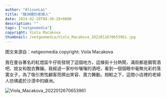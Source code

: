 ```yaml
---
author: "AlisonLai"
title: "綠洲裡的老婦人"
date: 2024-02-20T08:30:29+0800
description: ""
tags: ["natgeomedia"]
copyright: Viola Macakova
thumbnail: /netgeomedia/Viola_Macakova_2022012670653961.jpg
---
```

图文来源自：netgeomedia  copyright: Viola Macakova

我在曼谷著名的紅燈區牛仔街發現了這個地方。這條街十分熱鬧，滿街都是鋼管酒吧、妓女和脫衣舞孃。我經過一家吵吵嚷嚷的酒吧，看到一個個眼中毫無光彩的落寞女子，為了吸引男性顧客而擠出笑容、賣力舞動。相較之下，這間小店裡的老婦人彷彿處於沙漠中的綠洲。

![Viola_Macakova_2022012670653961](/netgeomedia/Viola_Macakova_2022012670653961.jpg)